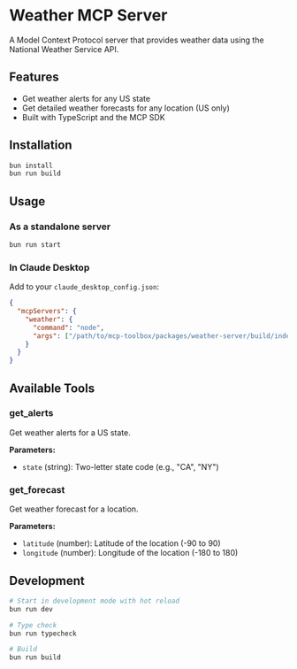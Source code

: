# Weather MCP Server

A Model Context Protocol server that provides weather data using the National Weather Service API.

## Features

- Get weather alerts for any US state
- Get detailed weather forecasts for any location (US only)
- Built with TypeScript and the MCP SDK

## Installation

```bash
bun install
bun run build
```

## Usage

### As a standalone server
```bash
bun run start
```

### In Claude Desktop
Add to your `claude_desktop_config.json`:

```json
{
  "mcpServers": {
    "weather": {
      "command": "node",
      "args": ["/path/to/mcp-toolbox/packages/weather-server/build/index.js"]
    }
  }
}
```

## Available Tools

### get_alerts
Get weather alerts for a US state.

**Parameters:**
- `state` (string): Two-letter state code (e.g., "CA", "NY")

### get_forecast
Get weather forecast for a location.

**Parameters:**
- `latitude` (number): Latitude of the location (-90 to 90)
- `longitude` (number): Longitude of the location (-180 to 180)

## Development

```bash
# Start in development mode with hot reload
bun run dev

# Type check
bun run typecheck

# Build
bun run build
```
